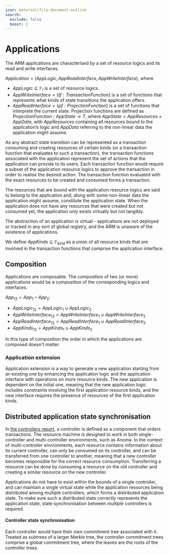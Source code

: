 ```yaml
---
icon: material/file-document-outline
search:
  exclude: false
  boost: 2
---
```


# Applications
The ARM applications are characterised by a set of resource logics and its read and write interfaces.

$Application = (AppLogic, AppReadInterface, AppWriteInterface)$, where

- $AppLogic \subseteq \mathbb{F}_l$ is a set of resource logics.
- $AppWriteInterface = \{tf: TransactionFunction\}$ is a set of functions that represents what kinds of state transitions the application offers.
- $AppReadInterface = \{pf: ProjectionFunction\}$ is a set of functions that interprete the current state. Projection functions are defined as $ProjectionFunction: AppState \rightarrow T$, where $AppState = AppResources \times AppData$, with $AppResources$ containing all resources bound to the application’s logic and $AppData$ referring to the non-linear data the application might assume.

As any abstract state transition can be represented as a transaction consuming and creating resources of certain kinds (or a transaction function that evaluates to such a transaction), the transaction functions associated with the application represent the set of actions that the application can provide to its users. Each transaction function would require a subset of the application resource logics to approve the transaction in order to realise the desired action. The transaction function evaluated with the exact resources to be created and consumed forms a transaction.

The resources that are bound with the application resource logics are said to belong to the application and, along with some non-linear data the application might assume, constitute the application state. When the application does not have any resources that were created but not consumed yet, the application only exists virtually but not tangibly.

The abstraction of an application is virtual - applications are not deployed or tracked in any sort of global registry, and the ARM is unaware of the existence of applications.

We define $AppKinds \subseteq \mathbb{F}_{kind}$ as a union of all resource kinds that are involved in the transaction functions that comprise the application interface.

## Composition

Applications are composable. The composition of two (or more) applications would be a composition of the corresponding logics and interfaces.

$App_12 = App_1 \circ App_2$:

- $AppLogic_{12} = AppLogic_1 \cup AppLogic_2$
- $AppWriteInterface_{12} = AppWriteInterface_1 \cup AppWriteInterface_2$
- $AppReadInterface_{12} = AppReadInterface_1 \cup AppReadInterface_2$
- $AppKinds_{12} = AppKinds_1 \cup AppKinds_2$

In this type of composition the order in which the applications are composed doesn't matter.

### Application extension

Application extension is a way to generate a new application starting from an existing one by enhancing the application logic and the application interface with operations on more resource kinds. The new application is dependent on the initial one, meaning that the new application logic includes constraints involving the first application resource kinds, and the new interface requires the presence of resources of the first application kinds.


## Distributed application state synchronisation

In [the controllers report](https://doi.org/10.5281/zenodo.10498997), a controller is defined as a component that
orders transactions. The resource machine is designed to work in both
single-controller and multi-controller environments, such as Anoma. In the
context of multi-controller environments, each resource contains information
about its current controller, can only be consumed on its controller, and can be
transferred from one controller to another, meaning that a new controller
becomes responsible for the correct resource consumption. Transferring a
resource can be done by consuming a resource on the old controller and creating
a similar resource on the new controller.

Applications do not have to exist within the bounds of a single controller, and can maintain a single virtual state while the application resources being distributed among multiple controllers, which forms a distributed application state. To make sure such a distributed state correctly represents the application state, state synchronisation between multiple controllers is required.

#### Controller state synchronisation

Each controller would have their own commitment tree associated with it. Treated as subtrees of a larger Merkle tree, the controller commitment trees comprise a global commitment tree, where the leaves are the roots of the controller trees.
